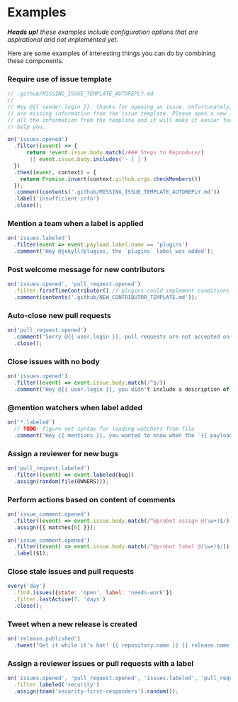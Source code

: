 # Examples

_**Heads up!** these examples include configuration options that are aspirational and not implemented yet._

Here are some examples of interesting things you can do by combining these components.

### Require use of issue template

```js
// .github/MISSING_ISSUE_TEMPLATE_AUTOREPLY.md
//
// Hey @{{ sender.login }}, thanks for opening an issue. Unfortunately, you
// are missing information from the issue template. Please open a new issue with
// all the information from the template and it will make it easier for us to
// help you.

on('issues.opened')
  .filter((event) => {
      return !event.issue.body.match(/### Steps to Reproduce/)
       || event.issue.body.includes('- [ ]')
  })
  .then((event, context) = {
    return Promise.invert(context.github.orgs.checkMembers())
  });
  .comment(contents('.github/MISSING_ISSUE_TEMPLATE_AUTOREPLY.md'))
  .label('insufficient-info')
  .close();
```

### Mention a team when a label is applied

```js
on('issues.labeled')
  .filter(event => event.payload.label.name == 'plugins')
  .comment('Hey @jekyll/plugins, the `plugins` label was added');
```

### Post welcome message for new contributors

```js
on('issues.opened', 'pull_request.opened')
  .filter.firstTimeContributor() // plugins could implement conditions like this
  .comment(contents('.github/NEW_CONTRIBUTOR_TEMPLATE.md'));
```

### Auto-close new pull requests

```js
on('pull_request.opened')
  .comment('Sorry @{{ user.login }}, pull requests are not accepted on this repository.')
  .close();
```

### Close issues with no body

```js
on('issues.opened')
  .filter((event) => event.issue.body.match(/^$/))
  .comment('Hey @{{ user.login }}, you didn't include a description of the problem, so we're closing this issue.');
```

### @mention watchers when label added

```js
on('*.labeled')
  // TODO: figure out syntax for loading watchers from file
  .comment('Hey {{ mentions }}, you wanted to know when the `{{ payload.label.name }}` label was added.');
```

### Assign a reviewer for new bugs

```js
on('pull_request.labeled')
  .filter((event) => event.labeled(bug))
  .assign(random(file(OWNERS)));
```

### Perform actions based on content of comments

```js
on('issue_comment.opened')
  .filter((event) => event.issue.body.match(/^@probot assign @(\w+)$/))
  .assign({{ matches[0] }});

on('issue_comment.opened')
  .filter((event) => event.issue.body.match(/^@probot label @(\w+)$/))
  .label($1);
```

### Close stale issues and pull requests

```js
every('day')
  .find.issues({state: 'open', label: 'needs-work'})
  .filter.lastActive(7, 'days')
  .close();
```

### Tweet when a new release is created

```js
on('release.published')
  .tweet("Get it while it's hot! {{ repository.name }} {{ release.name }} was just released! {{ release.html_url }}");
```

### Assign a reviewer issues or pull requests with a label

```js
on('issues.opened', 'pull_request.opened', 'issues.labeled', 'pull_request.labeled')
  .filter.labeled('security')
  .assign(team('security-first-responders').random());
```
